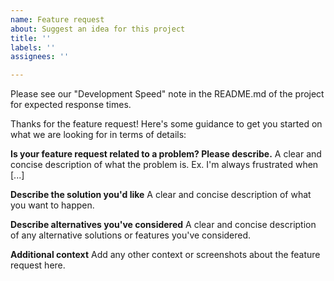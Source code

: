 ```yaml
---
name: Feature request
about: Suggest an idea for this project
title: ''
labels: ''
assignees: ''

---
```


Please see our "Development Speed" note in the README.md of the project for expected response times. 

Thanks for the feature request! Here's some guidance to get you started on what we are looking for in terms of details:

**Is your feature request related to a problem? Please describe.**
A clear and concise description of what the problem is. Ex. I'm always frustrated when [...]

**Describe the solution you'd like**
A clear and concise description of what you want to happen.

**Describe alternatives you've considered**
A clear and concise description of any alternative solutions or features you've considered.

**Additional context**
Add any other context or screenshots about the feature request here.
